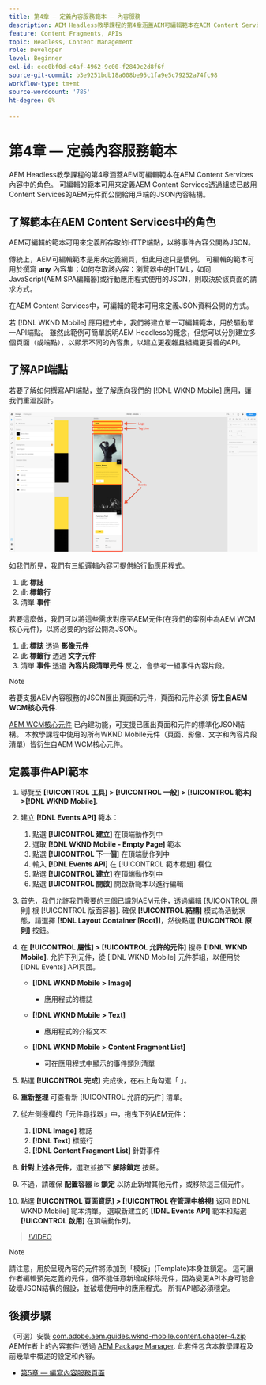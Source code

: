 ```yaml
---
title: 第4章 — 定義內容服務範本 — 內容服務
description: AEM Headless教學課程的第4章涵蓋AEM可編輯範本在AEM Content Services內容中的角色。 可編輯的範本可用來定義最終公開的JSON內容結構AEM Content Services。
feature: Content Fragments, APIs
topic: Headless, Content Management
role: Developer
level: Beginner
exl-id: ece0bf0d-c4af-4962-9c00-f2849c2d8f6f
source-git-commit: b3e9251bdb18a008be95c1fa9e5c79252a74fc98
workflow-type: tm+mt
source-wordcount: '785'
ht-degree: 0%

---
```


# 第4章 — 定義內容服務範本

AEM Headless教學課程的第4章涵蓋AEM可編輯範本在AEM Content Services內容中的角色。 可編輯的範本可用來定義AEM Content Services透過組成已啟用Content Services的AEM元件而公開給用戶端的JSON內容結構。

## 了解範本在AEM Content Services中的角色

AEM可編輯的範本可用來定義所存取的HTTP端點，以將事件內容公開為JSON。

傳統上，AEM可編輯範本是用來定義網頁，但此用途只是慣例。 可編輯的範本可用於撰寫 **any** 內容集；如何存取該內容：瀏覽器中的HTML，如同JavaScript(AEM SPA編輯器)或行動應用程式使用的JSON，則取決於該頁面的請求方式。

在AEM Content Services中，可編輯的範本可用來定義JSON資料公開的方式。

若 [!DNL WKND Mobile] 應用程式中，我們將建立單一可編輯範本，用於驅動單一API端點。 雖然此範例可簡單說明AEM Headless的概念，但您可以分別建立多個頁面（或端點），以顯示不同的內容集，以建立更複雜且組織更妥善的API。

## 了解API端點

若要了解如何撰寫API端點，並了解應向我們的 [!DNL WKND Mobile] 應用，讓我們重溫設計。

![事件API頁面分解](./assets/chapter-4/design-to-component-mapping.png)

如我們所見，我們有三組邏輯內容可提供給行動應用程式。

1. 此 **標誌**
2. 此 **標籤行**
3. 清單 **事件**

若要這麼做，我們可以將這些需求對應至AEM元件(在我們的案例中為AEM WCM核心元件)，以將必要的內容公開為JSON。

1. 此 **標誌** 透過 **影像元件**
2. 此 **標籤行** 透過 **文字元件**
3. 清單 **事件** 透過 **內容片段清單元件** 反之，會參考一組事件內容片段。

>[!NOTE]
>
>若要支援AEM內容服務的JSON匯出頁面和元件，頁面和元件必須 **衍生自AEM WCM核心元件**.
>
>[AEM WCM核心元件](https://github.com/Adobe-Marketing-Cloud/aem-core-wcm-components) 已內建功能，可支援已匯出頁面和元件的標準化JSON結構。 本教學課程中使用的所有WKND Mobile元件（頁面、影像、文字和內容片段清單）皆衍生自AEM WCM核心元件。

## 定義事件API範本

1. 導覽至 **[!UICONTROL 工具] > [!UICONTROL 一般] > [!UICONTROL 範本] >[!DNL WKND Mobile]**.

1. 建立 **[!DNL Events API]** 範本：

   1. 點選 **[!UICONTROL 建立]** 在頂端動作列中
   1. 選取 **[!DNL WKND Mobile - Empty Page]** 範本
   1. 點選 **[!UICONTROL 下一個]** 在頂端動作列中
   1. 輸入 **[!DNL Events API]** 在 [!UICONTROL 範本標題] 欄位
   1. 點選 **[!UICONTROL 建立]** 在頂端動作列中
   1. 點選 **[!UICONTROL 開啟]** 開啟新範本以進行編輯

1. 首先，我們允許我們需要的三個已識別AEM元件，透過編輯 [!UICONTROL 原則] 根 [!UICONTROL 版面容器]. 確保 **[!UICONTROL 結構]** 模式為活動狀態，請選擇 **[!DNL Layout Container \[Root\]]**，然後點選 **[!UICONTROL 原則]** 按鈕。
1. 在 **[!UICONTROL 屬性] > [!UICONTROL 允許的元件]** 搜尋 **[!DNL WKND Mobile]**. 允許下列元件，從 [!DNL WKND Mobile] 元件群組，以便用於 [!DNL Events] API頁面。

   * **[!DNL WKND Mobile > Image]**

      * 應用程式的標誌
   * **[!DNL WKND Mobile > Text]**

      * 應用程式的介紹文本
   * **[!DNL WKND Mobile > Content Fragment List]**

      * 可在應用程式中顯示的事件類別清單



1. 點選 **[!UICONTROL 完成]** 完成後，在右上角勾選「 」。
1. **重新整理** 可查看新 [!UICONTROL 允許的元件] 清單。
1. 從左側邊欄的「元件尋找器」中，拖曳下列AEM元件：
   1. **[!DNL Image]** 標誌
   2. **[!DNL Text]** 標籤行
   3. **[!DNL Content Fragment List]** 針對事件
1. **針對上述各元件**，選取並按下 **解除鎖定** 按鈕。
1. 不過，請確保 **配置容器** is **鎖定** 以防止新增其他元件，或移除這三個元件。
1. 點選 **[!UICONTROL 頁面資訊] > [!UICONTROL 在管理中檢視]** 返回 [!DNL WKND Mobile] 範本清單。 選取新建立的 **[!DNL Events API]** 範本和點選 **[!UICONTROL 啟用]** 在頂端動作列。

>[!VIDEO](https://video.tv.adobe.com/v/28342?quality=12&learn=on)

>[!NOTE]
>
> 請注意，用於呈現內容的元件將添加到「模板」(Template)本身並鎖定。 這可讓作者編輯預先定義的元件，但不能任意新增或移除元件，因為變更API本身可能會破壞JSON結構的假設，並破壞使用中的應用程式。 所有API都必須穩定。

## 後續步驟

（可選）安裝 [com.adobe.aem.guides.wknd-mobile.content.chapter-4.zip](https://github.com/adobe/aem-guides-wknd-mobile/releases/latest) AEM作者上的內容套件(透過 [AEM Package Manager](http://localhost:4502/crx/packmgr/index.jsp). 此套件包含本教學課程及前幾章中概述的設定和內容。

* [第5章 — 編寫內容服務頁面](./chapter-5.md)
